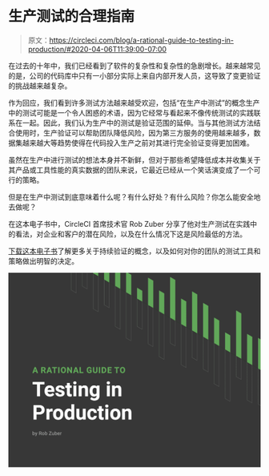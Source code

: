 # 生产测试的合理指南

> 原文：<https://circleci.com/blog/a-rational-guide-to-testing-in-production/#2020-04-06T11:39:00-07:00>

在过去的十年中，我们已经看到了软件的复杂性和复杂性的急剧增长。越来越常见的是，公司的代码库中只有一小部分实际上来自内部开发人员，这导致了变更验证的挑战越来越复杂。

作为回应，我们看到许多测试方法越来越受欢迎，包括“在生产中测试”的概念生产中的测试可能是一个令人困惑的术语，因为它经常与看起来不像传统测试的实践联系在一起。因此，我们认为生产中的测试是验证范围的延伸。当与其他测试方法结合使用时，生产验证可以帮助团队降低风险，因为第三方服务的使用越来越多，数据集越来越大等趋势使得在代码投入生产之前对其进行完全验证变得更加困难。

虽然在生产中进行测试的想法本身并不新鲜，但对于那些希望降低成本并收集关于其产品或工具性能的真实数据的团队来说，它最近已经从一个笑话演变成了一个可行的策略。

但是在生产中测试到底意味着什么呢？有什么好处？有什么风险？你怎么能安全地去做呢？

在这本电子书中，CircleCI 首席技术官 Rob Zuber 分享了他对生产测试在实践中的看法，对企业和客户的潜在风险，以及在什么情况下这是风险最低的方法。

[下载这本电子书](https://circleci.com/resources/testing-in-production/)了解更多关于持续验证的概念，以及如何对你的团队的测试工具和策略做出明智的决定。

[![](img/b2358e977883e8b70c57cd13ba39be31.png)](https://circleci.com/resources/testing-in-production/)